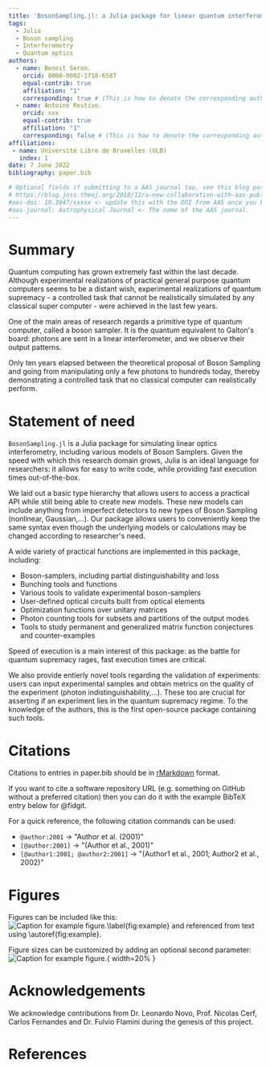 ```yaml
---
title: 'BosonSampling.jl: a Julia package for linear quantum interferometry'
tags:
  - Julia
  - Boson sampling
  - Interferometry
  - Quantum optics
authors:
  - name: Benoit Seron.
    orcid: 0000-0002-1710-6587
    equal-contrib: true
    affiliation: "1"
    corresponding: true # (This is how to denote the corresponding author)
  - name: Antoine Restivo.
    orcid: xxx
    equal-contrib: true
    affiliation: "1"
    corresponding: false # (This is how to denote the corresponding author)
affiliations:
 - name: Université Libre de Bruxelles (ULB)
   index: 1
date: 7 June 2022
bibliography: paper.bib

# Optional fields if submitting to a AAS journal too, see this blog post:
# https://blog.joss.theoj.org/2018/12/a-new-collaboration-with-aas-publishing
#aas-doi: 10.3847/xxxxx <- update this with the DOI from AAS once you know it.
#aas-journal: Astrophysical Journal <- The name of the AAS journal.
---
```


# Summary

Quantum computing has grown extremely fast within the last decade. Although experimental realizations of practical general purpose quantum computers seems to be a distant wish, experimental realizations of quantum supremacy - a controlled task that cannot be realistically simulated by any classical super computer - were achieved in the last few years.

One of the main areas of research regards a primitive type of quantum computer, called a boson sampler. It is the quantum equivalent to Galton's board: photons are sent in a linear interferometer, and we observe their output patterns.

Only ten years elapsed between the theoretical proposal of Boson Sampling and going from manipulating only a few photons to hundreds today, thereby demonstrating a controlled task that no classical computer can realistically perform.

# Statement of need

`BosonSampling.jl` is a Julia package for simulating linear optics interferometry, including various models of Boson Samplers. Given the speed with which this research domain grows, Julia is an ideal language for researchers: it allows for easy to write code, while providing fast execution times out-of-the-box.

We laid out a basic type hierarchy that allows users to access a practical API while still being able to create new models. These new models can include anything from imperfect detectors to new types of Boson Sampling (nonlinear, Gaussian,...). Our package allows users to conveniently keep the same syntax even though the underlying models or calculations may be changed according to researcher's need.

A wide variety of practical functions are implemented in this package, including:
* Boson-samplers, including partial distinguishability and loss
* Bunching tools and functions
* Various tools to validate experimental boson-samplers
* User-defined optical circuits built from optical elements
* Optimization functions over unitary matrices
* Photon counting tools for subsets and partitions of the output modes
* Tools to study permanent and generalized matrix function conjectures and counter-examples

Speed of execution is a main interest of this package: as the battle for quantum supremacy rages, fast execution times are critical.

We also provide entierly novel tools regarding the validation of experiments: users can input experimental samples and obtain metrics on the quality of the experiment (photon indistinguishability,...). These too are crucial for asserting if an experiment lies in the quantum supremacy regime. To the knowledge of the authors, this is the first open-source package containing such tools.

# Citations

Citations to entries in paper.bib should be in
[rMarkdown](http://rmarkdown.rstudio.com/authoring_bibliographies_and_citations.html)
format.

If you want to cite a software repository URL (e.g. something on GitHub without a preferred
citation) then you can do it with the example BibTeX entry below for @fidgit.

For a quick reference, the following citation commands can be used:
- `@author:2001`  ->  "Author et al. (2001)"
- `[@author:2001]` -> "(Author et al., 2001)"
- `[@author1:2001; @author2:2001]` -> "(Author1 et al., 2001; Author2 et al., 2002)"

# Figures

Figures can be included like this:
![Caption for example figure.\label{fig:example}](figure.png)
and referenced from text using \autoref{fig:example}.

Figure sizes can be customized by adding an optional second parameter:
![Caption for example figure.](figure.png){ width=20% }

# Acknowledgements

We acknowledge contributions from Dr. Leonardo Novo, Prof. Nicolas Cerf, Carlos Fernandes and Dr. Fulvio Flamini during the genesis of this project.

# References
